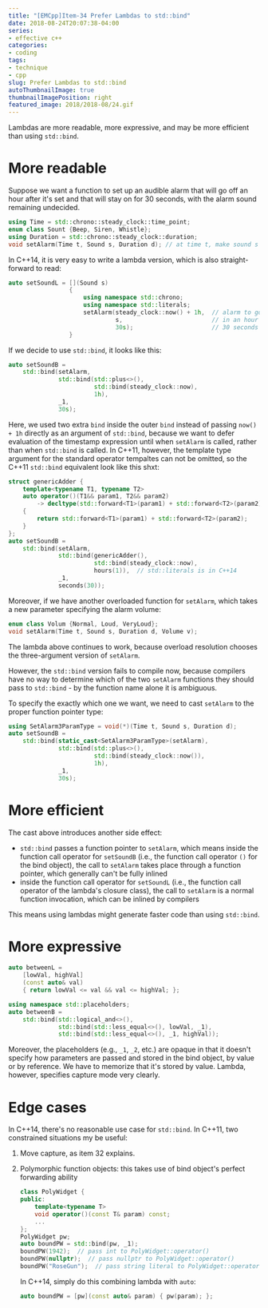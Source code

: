 ```yaml
---
title: "[EMCpp]Item-34 Prefer Lambdas to std::bind"
date: 2018-08-24T20:07:38-04:00
series:
- effective c++
categories:
- coding
tags:
- technique
- cpp
slug: Prefer Lambdas to std::bind
autoThumbnailImage: true
thumbnailImagePosition: right
featured_image: 2018/2018-08/24.gif
---
```


Lambdas are more readable, more expressive, and may be more efficient than using `std::bind`.
<!--more-->
<!-- toc -->

# More readable 

Suppose we want a function to set up an audible alarm that will go off an hour after it's set and that will stay on for 30 seconds, with the alarm sound remaining undecided.

```cpp
using Time = std::chrono::steady_clock::time_point;
enum class Sount {Beep, Siren, Whistle};
using Duration = std::chrono::steady_clock::duration;
void setAlarm(Time t, Sound s, Duration d); // at time t, make sound s for duration d
```

In C++14, it is very easy to write a lambda version, which is also straight-forward to read:

```cpp
auto setSoundL = [](Sound s)
                 {
                     using namespace std::chrono;
                     using namespace std::literals;
                     setAlarm(steady_clock::now() + 1h,  // alarm to go off
                              s,                         // in an hour for
                              30s);                      // 30 seconds
                 }
```

If we decide to use `std::bind`, it looks like this:

```cpp
auto setSoundB = 
    std::bind(setAlarm,
              std::bind(std::plus<>(),
                        std::bind(steady_clock::now),
                        1h),
              _1,
              30s);
```

Here, we used two extra `bind` inside the outer `bind` instead of passing `now() + 1h` directly as an argument of `std::bind`, because we want to defer evaluation of the timestamp expression until when `setAlarm` is called, rather than when `std::bind` is called. In C++11, however, the template type argument for the standard operator tempaltes can not be omitted, so the C++11 `std::bind` equivalent look like this shxt:

```cpp
struct genericAdder {  
    template<typename T1, typename T2>  
    auto operator()(T1&& param1, T2&& param2)    
        -> decltype(std::forward<T1>(param1) + std::forward<T2>(param2))  
    {    
        return std::forward<T1>(param1) + std::forward<T2>(param2);  
    }
};
auto setSoundB = 
    std::bind(setAlarm,
              std::bind(genericAdder(),
                        std::bind(steady_clock::now),
                        hours(1)),  // std::literals is in C++14
              _1,
              seconds(30));
```

Moreover, if we have another overloaded function for `setAlarm`, which takes a new parameter specifying the alarm volume:

```cpp
enum class Volum {Normal, Loud, VeryLoud};
void setAlarm(Time t, Sound s, Duration d, Volume v);
```

The lambda above continues to work, because overload resolution chooses the three-argument version of `setAlarm`. 

However, the `std::bind` version fails to compile now, because compilers have no way to determine which of the two `setAlarm` functions they should pass to `std::bind` - by the function name alone it is ambiguous.

To specify the exactly which one we want, we need to cast `setAlarm` to the proper function pointer type:

```cpp
using SetAlarm3ParamType = void(*)(Time t, Sound s, Duration d);
auto setSoundB = 
    std::bind(static_cast<SetAlarm3ParamType>(setAlarm),
              std::bind(std::plus<>(),
                        std::bind(steady_clock::now()),
                        1h),
              _1,
              30s);
```

# More efficient

The cast above introduces another side effect: 

* `std::bind` passes a function pointer to `setAlarm`, which means inside the function call operator for `setSoundB` (i.e., the function call operator `()` for the bind object), the call to `setAlarm` takes place through a function pointer, which generally can't be fully inlined
* inside the function call operator for `setSoundL` (i.e., the function call operator of the lambda's closure class), the call to `setAlarm` is a normal function invocation, which can be inlined by compilers

This means using lambdas might generate faster code than using `std::bind`.

# More expressive

```cpp
auto betweenL = 
    [lowVal, highVal]
    (const auto& val)
    { return lowVal <= val && val <= highVal; };

using namespace std::placeholders;
auto betweenB = 
    std::bind(std::logical_and<>(),
              std::bind(std::less_equal<>(), lowVal, _1),
              std::bind(std::less_equal<>(), _1, highVal));
```

Moreover, the placeholders (e.g., `_1`, `_2`, etc.) are opaque in that it doesn't specify how parameters are passed and stored in the bind object, by value or by reference. We have to memorize that it's stored by value. Lambda, however, specifies capture mode very clearly.

# Edge cases

In C++14, there's no reasonable use case for `std::bind`. In C++11, two constrained situations my be useful:

1. Move capture, as item 32 explains.
2. Polymorphic function objects: this takes use of bind object's perfect forwarding ability

    ```cpp
    class PolyWidget {
    public:
        template<typename T>
        void operator()(const T& param) const;
        ...
    };
    PolyWidget pw;
    auto boundPW = std::bind(pw, _1);
    boundPW(1942);  // pass int to PolyWidget::operator()
    boundPW(nullptr);  // pass nullptr to PolyWidget::operator()
    boundPW("RoseGun");  // pass string literal to PolyWidget::operator()
    ```

    In C++14, simply do this combining lambda with `auto`:

    ```cpp
    auto boundPW = [pw](const auto& param) { pw(param); };
    ```
